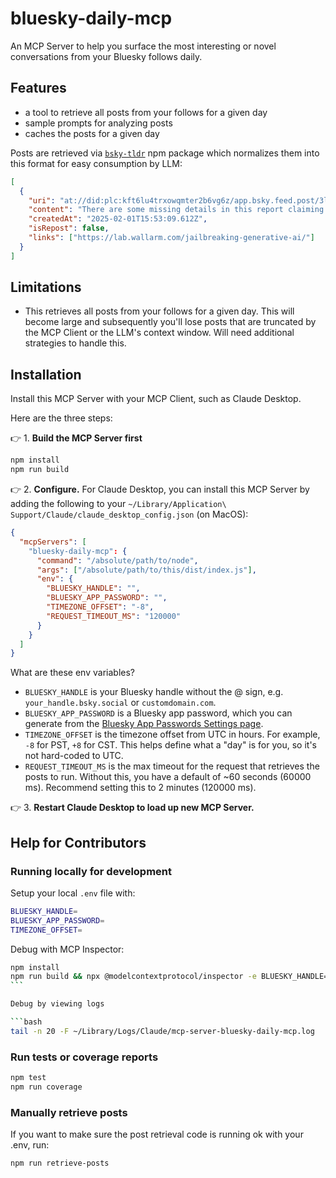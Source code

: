# bluesky-daily-mcp

An MCP Server to help you surface the most interesting or novel conversations from your Bluesky follows daily.

## Features

- a tool to retrieve all posts from your follows for a given day
- sample prompts for analyzing posts
- caches the posts for a given day

Posts are retrieved via [`bsky-tldr`](https://www.npmjs.com/package/bsky-tldr) npm package which normalizes them into this format for easy consumption by LLM:

```json
[
  {
    "uri": "at://did:plc:kft6lu4trxowqmter2b6vg6z/app.bsky.feed.post/3lh4unyelgs2i",
    "content": "There are some missing details in this report claiming to have leaked the system prompt - most notably they don't clarify if they got the system prompt for DeepSeek v3 or DeepSeek R1 (I'm interred in R1) lab.wallarm.com/jailbreaking...",
    "createdAt": "2025-02-01T15:53:09.612Z",
    "isRepost": false,
    "links": ["https://lab.wallarm.com/jailbreaking-generative-ai/"]
  }
]
```

## Limitations

- This retrieves all posts from your follows for a given day. This will become large and subsequently you'll lose posts that are truncated by the MCP Client or the LLM's context window. Will need additional strategies to handle this.

## Installation

Install this MCP Server with your MCP Client, such as Claude Desktop.

Here are the three steps:

👉 1. **Build the MCP Server first**

```bash
npm install
npm run build
```

👉 2. **Configure.** For Claude Desktop, you can install this MCP Server by adding the following to your `~/Library/Application\ Support/Claude/claude_desktop_config.json` (on MacOS):

```json
{
  "mcpServers": [
    "bluesky-daily-mcp": {
      "command": "/absolute/path/to/node",
      "args": ["/absolute/path/to/this/dist/index.js"],
      "env": {
        "BLUESKY_HANDLE": "",
        "BLUESKY_APP_PASSWORD": "",
        "TIMEZONE_OFFSET": "-8",
        "REQUEST_TIMEOUT_MS": "120000"
      }
    }
  ]
}
```

What are these env variables?

- `BLUESKY_HANDLE` is your Bluesky handle without the @ sign, e.g. `your_handle.bsky.social` or `customdomain.com`.
- `BLUESKY_APP_PASSWORD` is a Bluesky app password, which you can generate from the [Bluesky App Passwords Settings page](https://bsky.app/settings/app-passwords).
- `TIMEZONE_OFFSET` is the timezone offset from UTC in hours. For example, `-8` for PST, `+8` for CST. This helps define what a "day" is for you, so it's not hard-coded to UTC.
- `REQUEST_TIMEOUT_MS` is the max timeout for the request that retrieves the posts to run. Without this, you have a default of ~60 seconds (60000 ms). Recommend setting this to 2 minutes (120000 ms).

👉 3. **Restart Claude Desktop to load up new MCP Server.**

## Help for Contributors

### Running locally for development

Setup your local `.env` file with:

```bash
BLUESKY_HANDLE=
BLUESKY_APP_PASSWORD=
TIMEZONE_OFFSET=
```

Debug with MCP Inspector:

````bash
npm install
npm run build && npx @modelcontextprotocol/inspector -e BLUESKY_HANDLE=XXX -e BLUESKY_APP_PASSWORD=XXX -e TIMEZONE_OFFSET=XXX node dist/index.js
```

Debug by viewing logs

```bash
tail -n 20 -F ~/Library/Logs/Claude/mcp-server-bluesky-daily-mcp.log
````

### Run tests or coverage reports

```bash
npm test
npm run coverage
```

### Manually retrieve posts

If you want to make sure the post retrieval code is running ok with your .env, run:

```bash
npm run retrieve-posts
```

